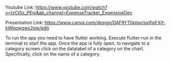 
Youtube Link: https://www.youtube.com/watch?v=tzCt5z_PEjo&ab_channel=ExpenseTracker_ExpensiveDev

Presentation Link: https://www.canva.com/design/DAF9YT0ploo/sxifipFXjf-kWbqwgwx2pw/edit

To run the app you need to have flutter working. Execute flutter-run in the terminal to start the app. Once the app is fully open, to navigate to a category screen click on the datalabel of a category on the chart. Specifically, click on the name of a category.
